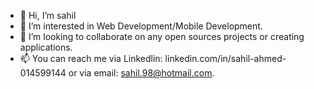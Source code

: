 - 👋 Hi, I’m sahil
- 👀 I’m interested in Web Development/Mobile Development. 
- 💞️ I’m looking to collaborate on any open sources projects or creating applications. 
- 📫 You can reach me via Linkedlin: linkedin.com/in/sahil-ahmed-014599144 or via email: sahil.98@hotmail.com.

<!---
sahildev98/sahildev98 is a ✨ special ✨ repository because its `README.md` (this file) appears on your GitHub profile.
You can click the Preview link to take a look at your changes.
--->
